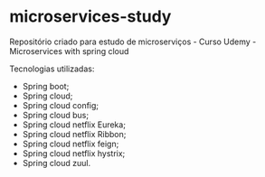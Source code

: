 # microservices-study

Repositório criado para estudo de microserviços - Curso Udemy - Microservices with spring cloud

Tecnologias utilizadas:
 - Spring boot;
 - Spring cloud;
 - Spring cloud config;
 - Spring cloud bus;
 - Spring cloud netflix Eureka;
 - Spring cloud netflix Ribbon;
 - Spring cloud netflix feign;
 - Spring cloud netflix hystrix;
 - Spring cloud zuul.

